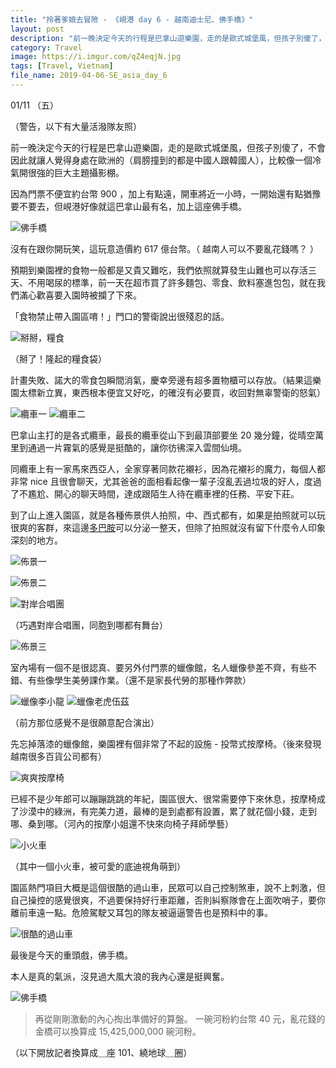 ```yaml
---
title: "拎著爹娘去冒險 - 《峴港 day 6 - 越南迪士尼、佛手橋》"
layout: post
description: "前一晚決定今天的行程是巴拿山遊樂園，走的是歐式城堡風，但孩子別傻了，不會因此就讓人覺得身處在歐洲的（肩膀撞到的都是中國人跟韓國人），比較像一個冷氣開很強的巨大主題攝影棚。"
category: Travel
image: https://i.imgur.com/qZ4eqjN.jpg
tags: [Travel, Vietnam]
file_name: 2019-04-06-SE_asia_day_6
---
```


 01/11 （五）
 
（警告，以下有大量活潑隊友照）

前一晚決定今天的行程是巴拿山遊樂園，走的是歐式城堡風，但孩子別傻了，不會因此就讓人覺得身處在歐洲的（肩膀撞到的都是中國人跟韓國人），比較像一個冷氣開很強的巨大主題攝影棚。

因為門票不便宜約台幣 900 ，加上有點遠，開車將近一小時，一開始還有點猶豫要不要去，但峴港好像就這巴拿山最有名，加上這座佛手橋。

![佛手橋](https://i.imgur.com/aYezujl.jpg)


沒有在跟你開玩笑，這玩意造價約 617 億台幣。（ 越南人可以不要亂花錢嗎？ ）

預期到樂園裡的食物一般都是又貴又難吃，我們依照就算發生山難也可以存活三天、不用喝尿的標準，前一天在超市買了許多麵包、零食、飲料塞進包包，就在我們滿心歡喜要入園時被攔了下來。

「食物禁止帶入園區唷！」門口的警衛說出很殘忍的話。

![掰掰，糧食](https://i.imgur.com/1rH15G6.jpg)

（掰了！隆起的糧食袋）

計畫失敗、諾大的零食包瞬間消氣，慶幸旁邊有超多置物櫃可以存放。（結果這樂園太標新立異，東西根本便宜又好吃，的確沒有必要買，收回對無辜警衛的怒氣）

![纜車一](https://i.imgur.com/pP67seh.jpg)
![纜車二](https://i.imgur.com/DY0HNTg.jpg)

巴拿山主打的是各式纜車，最長的纜車從山下到最頂部要坐 20 幾分鐘，從晴空萬里到通過一片霧氣的感覺是挺酷的，讓你彷彿深入雲間仙境。

同纜車上有一家馬來西亞人，全家穿著同款花襯衫，因為花襯衫的魔力，每個人都非常 nice 且很會聊天，尤其爸爸的面相看起像一輩子沒亂丟過垃圾的好人，度過了不尷尬、開心的聊天時間，達成跟陌生人待在纜車裡的任務、平安下莊。

到了山上進入園區，就是各種佈景供人拍照，中、西式都有，如果是拍照就可以玩很爽的客群，來這邊[多巴胺](https://zh.wikipedia.org/wiki/多巴胺)可以分泌一整天，但除了拍照就沒有留下什麼令人印象深刻的地方。

![佈景一](https://i.imgur.com/Udt491S.jpg)

![佈景二](https://i.imgur.com/6a8b64Q.jpg)



![對岸合唱團](https://i.imgur.com/CMIEjDd.jpg)

（巧遇對岸合唱團，同胞到哪都有舞台）


![佈景三](https://i.imgur.com/3StnM00.jpg)


室內場有一個不是很認真、要另外付門票的蠟像館，名人蠟像參差不齊，有些不錯、有些像學生美勞課作業。（還不是家長代勞的那種作弊款）

![蠟像李小龍](https://i.imgur.com/Ddnroxx.jpg)
![蠟像老虎伍茲](https://i.imgur.com/xqkQBvv.jpg)

（前方那位感覺不是很願意配合演出）


先忘掉落漆的蠟像館，樂園裡有個非常了不起的設施 - 投幣式按摩椅。（後來發現越南很多百貨公司都有）

![爽爽按摩椅](https://i.imgur.com/FPdaSNU.jpg)


已經不是少年郎可以蹦蹦跳跳的年紀，園區很大、很常需要停下來休息，按摩椅成了沙漠中的綠洲，有完美力道，最棒的是到處都有設置，累了就花個小錢，走到哪、桑到哪。（河內的按摩小姐還不快來向椅子拜師學藝）

![小火車](https://i.imgur.com/hD95tpc.jpg)

（其中一個小火車，被可愛的底迪視角萌到）


園區熱門項目大概是這個很酷的過山車，民眾可以自己控制煞車，說不上刺激，但自己操控的感覺很爽，不過要保持好行車距離，否則糾察隊會在上面吹哨子，要你離前車遠一點。危險駕駛又耳包的隊友被逼逼警告也是預料中的事。

![很酷的過山車](https://i.imgur.com/6G6Fy2H.jpg)

最後是今天的重頭戲，佛手橋。

本人是真的氣派，沒見過大風大浪的我內心還是挺興奮。

![佛手橋](https://i.imgur.com/ML0wAKP.jpg)


> 再從剛剛激動的內心掏出準備好的算盤。
> 一碗河粉約台幣 40 元，亂花錢的金橋可以換算成 15,425,000,000 碗河粉。

（以下開放記者換算成＿座 101、繞地球＿圈） 

